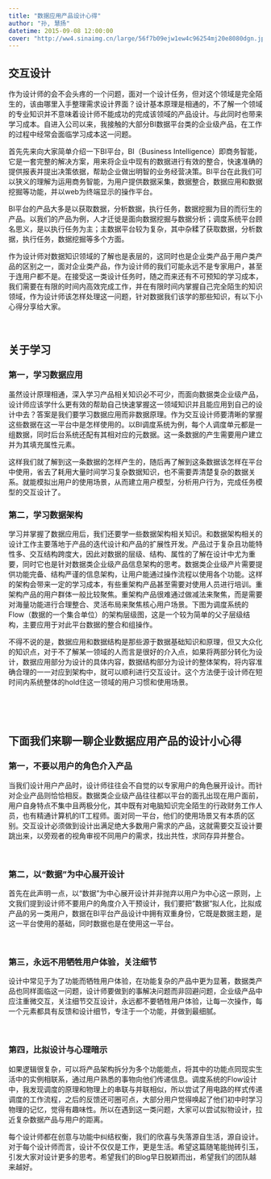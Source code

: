```yaml
---
title: "数据应用产品设计心得"
author: "孙, 慧扬"
datetime: 2015-09-08 12:00:00
cover: "http://ww4.sinaimg.cn/large/56f7b09ejw1ew4c96254mj20e8080dgn.jpg"
---
```


## 交互设计

作为设计师的会不会头疼的一个问题，面对一个设计任务，但对这个领域是完全陌生的，该由哪里入手整理需求设计界面？设计基本原理是相通的，不了解一个领域的专业知识并不意味着设计师不能成功的完成该领域的产品设计。与此同时也带来学习成本。自进入公司以来，我接触的大部分BI数据平台类的企业级产品，在工作的过程中经常会面临学习成本这一问题。  


首先先来向大家简单介绍一下BI平台，BI（Business Intelligence）即商务智能，它是一套完整的解决方案，用来将企业中现有的数据进行有效的整合，快速准确的提供报表并提出决策依据，帮助企业做出明智的业务经营决策。BI平台在此我们可以狭义的理解为运用商务智能，为用户提供数据采集，数据整合，数据应用和数据挖掘等功能，并以web为终端显示的操作平台。  


BI平台的产品大多是以获取数据，分析数据，执行任务，数据挖掘为目的而衍生的产品。以我们的产品为例，人才迁徙是面向数据挖掘与数据分析；调度系统平台顾名思义，是以执行任务为主；主数据平台较为复杂，其中杂糅了获取数据，分析数据，执行任务，数据挖掘等多个方面。  


作为设计师对数据知识领域的了解也是表层的，这同时也是企业类产品于用户类产品的区别之一，面对企业类产品，作为设计师的我们可能永远不是专家用户，甚至于连用户都不是。在接受这一类设计任务时，随之而来还有不可预知的学习成本，我们需要在有限的时间内高效完成工作，并在有限时间内掌握自己完全陌生的知识领域，作为设计师该怎样处理这一问题，针对数据我们该学的那些知识，有以下小心得分享给大家。  


   



## 关于学习


### 第一，学习数据应用

虽然设计原理相通，深入学习产品相关知识必不可少，而面向数据类企业级产品，设计师应该学什么更有效的帮助自己快速掌握这一领域知识并且能应用到自己的设计中去？答案是我们要学习数据应用而非数据原理。作为交互设计师要清晰的掌握这些数据在这一平台中是怎样使用的。以BI调度系统为例，每个人调度单元都是一组数据，同时后台系统还配有其相对应的元数据。这一条数据的产生需要用户建立并为其填充属性元素。  


这样我们就了解到这一条数据的怎样产生的，随后再了解到这条数据该怎样在平台中使用，省去了耗用大量时间学习复杂数据知识，也不需要弄清楚复杂的数据关系。就能模拟出用户的使用场景，从而建立用户模型，分析用户行为，完成任务模型的交互设计了。  



### 第二，学习数据架构

学习并掌握了数据应用后，我们还要学一些数据架构相关知识。和数据架构相关的设计工作主要落地于产品的迭代设计和产品的扩展性开发。产品过于复杂且功能特性多、交互结构跨度大，因此对数据的层级、结构、属性的了解在设计中尤为重要，同时它也是针对数据类企业级产品信息架构的思考。数据类企业级产片需要提供功能完备、结构严谨的信息架构，让用户能通过操作流程以使用各个功能。这样的架构会带来一定的学习成本，有些重架构产品甚至需要对使用人员进行培训。重架构产品的用户群体一般比较聚焦。重架构产品很难通过做减法来聚焦，而是需要对海量功能进行合理整合、灵活布局来聚焦核心用户场景。下图为调度系统的Flow（数据的一个集合单位）的架构层级图，这是一个较为简单的父子层级结构，主要应用于对此平台数据的整合和组操作。  


不得不说的是，数据应用和数据结构是那些源于数据基础知识和原理，但又大众化的知识点，对于不了解某一领域的人而言是很好的介入点，如果将两部分转化为设计，数据应用部分为设计的具体内容，数据结构部分为设计的整体架构，将内容准确合理的一一对应到架构中，就可以顺利进行交互设计。这个方法便于设计师在短时间内系统整体的hold住这一领域的用户习惯和使用场景。  


   


   



## 下面我们来聊一聊企业数据应用产品的设计小心得


### 第一，不要以用户的角色介入产品

当我们设计用户产品时，设计师往往会不自觉的以专家用户的角色展开设计。而针对企业产品则恰恰相反。数据类企业级产品往往都以平台的面孔出现在用户面前，用户自身特点不集中且两极分化，其中既有对电脑知识完全陌生的行政财务工作人员，也有精通计算机的IT工程师。面对同一平台，他们的使用场景又有本质的区别。交互设计必须做到设计出满足绝大多数用户需求的产品，这就需要交互设计要跳出来，以旁观者的视角审视不同用户的需求，找出共性，求同存异并整合。  


   



### 第二，以“数据”为中心展开设计

首先在此声明一点，以“数据”为中心展开设计并非抛弃以用户为中心这一原则，上文我们提到设计师不要用户的角度介入干预设计，我们要把”数据“拟人化，比拟成产品的另一类用户，数据在BI平台产品设计中拥有双重身份，它既是数据主题，是这一平台使用的基础，同时数据也是在使用这一平台。  


   



### 第三，永远不用牺牲用户体验，关注细节

设计中常见于为了功能而牺牲用户体验，在功能复杂的产品中更为显著，数据类产品也同样面临这一问题，设计师要做到的事解决问题而非回避问题，企业级产品中应注重微交互，关注细节交互设计，永远都不要牺牲用户体验，让每一次操作，每一个元素都具有反馈和设计细节，专注于一个功能，并做到最细腻。  


   



### 第四，比拟设计与心理暗示

如果逻辑很复杂，可以将产品架构拆分为多个功能能点，将其中的功能点同现实生活中的实例相联系，通过用户熟悉的事物向他们传递信息。调度系统的Flow设计中，我发现调度的原理和物理上的串联与并联相似，所以尝试了用电路的样式传递调度的工作流程，之后的反馈还可圈可点，大部分用户觉得唤起了他们初中时学习物理的记忆，觉得有趣味性。所以在遇到这一类问题，大家可以尝试拟物设计，拉近复杂数据产品与用户的距离。  


每个设计师都在创意与功能中纠结权衡，我们的欣喜与失落源自生活，源自设计。对于每个设计师而言，设计不仅仅是工作，更是生活。希望这篇随笔能抛砖引玉，引发大家对设计更多的思考。希望我们的Blog早日脱颖而出，希望我们的团队越来越好。
